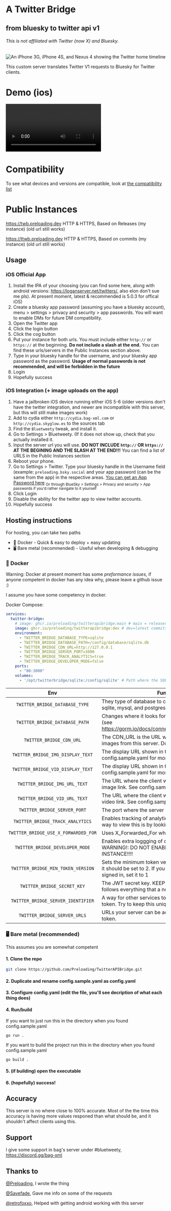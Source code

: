 # A Twitter Bridge
## from bluesky to twitter api v1
###### This is not affiliated with Twitter (now X) and Bluesky.

![An iPhone 3G, iPhone 4S, and Nexus 4 showing the Twitter home timeline](https://raw.githubusercontent.com/Preloading/TwitterAPIBridge/refs/heads/main/resources/1.png)

This custom server translates Twitter V1 requests to Bluesky for Twitter clients.

# Demo (ios)
![Demo of A Twitter Bridge on iOS 6, Twitter 5.0.3](https://raw.githubusercontent.com/Preloading/TwitterAPIBridge/refs/heads/main/resources/demo1.mp4)

# Compatibility
To see what devices and versions are compatible, look at [the compatibility list](https://github.com/Preloading/TwitterAPIBridge/blob/main/COMPATIBILITY.md)

# Public Instances

https://twb.preloading.dev HTTP & HTTPS, Based on Releases (my instance) (old url still works)

https://ttwb.preloading.dev HTTP & HTTPS, Based on commits (my instance) (old url still works)

## Usage
### iOS Official App
1. Install the IPA of your choosing (you can find some here, along with android versions: https://loganserver.net/twitters/, also elon don't sue me pls). At present moment, latest & recommended is 5.0.3 for offical iOS)
2. Create a bluesky app password (assuming you have a bluesky account), menu > settings > privacy and security > app passwords. You will want to enable DMs for future DM compatibility.
3. Open the Twitter app
4. Click the login button
5. Click the cog button
6. Put your instance for both urls. You must include either `http://` or `https://` at the beginning. **Do not include a slash at the end.** You can find these urls/servers in the Public Instances section above.
7. Type in your bluesky handle for the username, and your bluesky app password as the password. **Usage of normal passwords is not recommended, and will be forbidden in the future**
8. Login
9. Hopefully success

### iOS Integration (+ image uploads on the app)
1. Have a jailbroken iOS device running either iOS 5-6 (older versions don't have the twitter integration, and newer are incompatible with this server, but this will still make images work)
2. Add to cydia either `http://cydia.bag-xml.com` or `http://cydia.skyglow.es` to the sources tab
3. Find the `Bluetweety` tweak, and install it.
4. Go to Settings > Bluetweety. (If it does not show up, check that you actually installed it.
5. Input the server url you will use. __**DO NOT INCLUDE `http://` OR `https://` AT THE BEGINING AND THE SLASH AT THE END!!!**__ You can find a list of URLS in the Public Instances section
6. Reboot your phone.
7. Go to Settings > Twitter. Type your bluesky handle in the Username field (example: `preloading.bsky.social` and your app password (can be the same from the app) in the respective areas. [You can get an App Password here](https://bsky.app/settings/app-passwords)
<sub>Or through BlueSky > Settings > Privacy and security > App passwords if you'd rather navigate to it yourself</sub>
8. Click Login
9. Disable the ability for the twitter app to view twitter accounts.
10. Hopefully success


## Hosting instructions
For hosting, you can take two paths
- 🐳 Docker - Quick & easy to deploy + easy updating
- 🖥 Bare metal (recommended) - Useful when developing & debugging


### 🐳 Docker
Warning: Docker at present moment has some *preformance issues*, if anyone competent in docker has any idea why, please leave a github issue :)

I assume you have some competency in docker.

Docker Compose:
```yaml
services:
  twitter-bridge:
    # image: ghcr.io/preloading/twitterapibridge:main # main = releases/stable
    image: ghcr.io/preloading/twitterapibridge:dev # dev=latest commits/test version
    environment:
      - TWITTER_BRIDGE_DATABASE_TYPE=sqlite
      - TWITTER_BRIDGE_DATABASE_PATH=/config/database/sqlite.db
      - TWITTER_BRIDGE_CDN_URL=http://127.0.0.1
      - TWITTER_BRIDGE_SERVER_PORT=3000
      - TWITTER_BRIDGE_TRACK_ANALYTICS=true
      - TWITTER_BRIDGE_DEVELOPER_MODE=false
    ports:
      - "80:3000"
    volumes:
      - '/opt/twitterbridge/sqlite:/config/sqlite' # Path where the SQLite DB is stored. It is safe to remove if you aren't using SQLite for your database.
```

|Env|Function|Default|
| :----: | --- | :---: |
|``TWITTER_BRIDGE_DATABASE_TYPE``| They type of database to connect to. Options include sqlite, mysql, and postgres. |``"sqlite"``|
|``TWITTER_BRIDGE_DATABASE_PATH``| Changes where it looks for the database (Path/DSN) (see https://gorm.io/docs/connecting_to_the_database.html) |``"/config/database/sqlite.db"``|
|``TWITTER_BRIDGE_CDN_URL``| The CDN_URL is the URL where clients can access images from this server. Do not include a trailing slash. | ``"http://127.0.0.1:3000"`` |
|``TWITTER_BRIDGE_IMG_DISPLAY_TEXT``| The display URL shown in tweets for images. See config.sample.yaml for more info. | ``"pic.twitter.com/{shortblob}"`` |
|``TWITTER_BRIDGE_VID_DISPLAY_TEXT``| The display URL shown in tweets for videos. See config.sample.yaml for more info. | ``"pic.twitter.com/{shortblob}"`` |
|``TWITTER_BRIDGE_IMG_URL_TEXT``| The URL where the client will go when clicking an image link. See config.sample.yaml for more info. | ``"http://127.0.0.1:3000/img/{shortblob}"`` |
|``TWITTER_BRIDGE_VID_URL_TEXT``| The URL where the client will go when clicking an video link. See config.sample.yaml for more info. | ``"http://127.0.0.1:3000/img/{shortblob}"`` |
|``TWITTER_BRIDGE_SERVER_PORT``| The port where the server is running |``3000``|
|``TWITTER_BRIDGE_TRACK_ANALYTICS``| Enables tracking of analytics (at the moment the only way to view this is by looking at the database) |``true``|
|``TWITTER_BRIDGE_USE_X_FORWARDED_FOR``| Uses X_Forwarded_For when used thru a proxy. |``false``|
|``TWITTER_BRIDGE_DEVELOPER_MODE``| Enables extra loggging of data useful for debugging. WARNING!: DO NOT ENABLE ON A PUBLIC INSTANCE!!!! |``false``|
|``TWITTER_BRIDGE_MIN_TOKEN_VERSION``| Sets the minimum token version. If this is a new server, it should be set to 2. If you want to keep older users signed in, set it to 1 |``1``|
|``TWITTER_BRIDGE_SECRET_KEY``| The JWT secret key. KEEP THIS SECRET!!!! This follows everything that a normal JWT must be. |None|
|``TWITTER_BRIDGE_SERVER_IDENTIFIER``| A way for other services to know which server issued a token. Try to keep this unique across servers. |None|
|``TWITTER_BRIDGE_SERVER_URLS``| URLs your server can be accessesed, stored in the token. |None|

### 🖥 Bare metal (recommended)
This assumes you are somewhat competent
#### 1. Clone the repo
```bash
git clone https://github.com/Preloading/TwitterAPIBridge.git
```
#### 2. Duplicate and rename config.sample.yaml as config.yaml
#### 3. Configure config.yaml (edit the file, you'll see decription of what each thing does)
#### 4. Run/build
If you want to just run this in the directory when you found config.sample.yaml
```
go run .
```
If you want to build the project run this in the directory when you found config.sample.yaml
```
go build .
```
#### 5. (if building) open the executable
#### 6. (hopefully) success!

## Accuracy
This server is no where close to 100% accurate. Most of the the time this accuracy is having more values responed than what should be, and it shouldn't affect clients using this.
## Support
I give some support in bag's server under #bluetweety, https://discord.gg/bag-xml
## Thanks to
[@Preloading](https://github.com/Preloading), I wrote the thing

[@Savefade](https://github.com/Savefade), Gave me info on some of the requests

[@retrofoxxo](https://github.com/retrofoxxo), Helped with getting android working with this server
